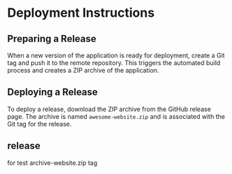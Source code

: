 # Deployment Instructions

## Preparing a Release

When a new version of the application is ready for deployment,
create a Git tag and push it to the remote repository. This triggers
 the automated build process and creates a ZIP archive of the application.

## Deploying a Release

To deploy a release, download the ZIP archive from the GitHub release page.
The archive is named `awesome-website.zip` and is associated with the Git
tag for the release.

## release

for test archive-website.zip tag
